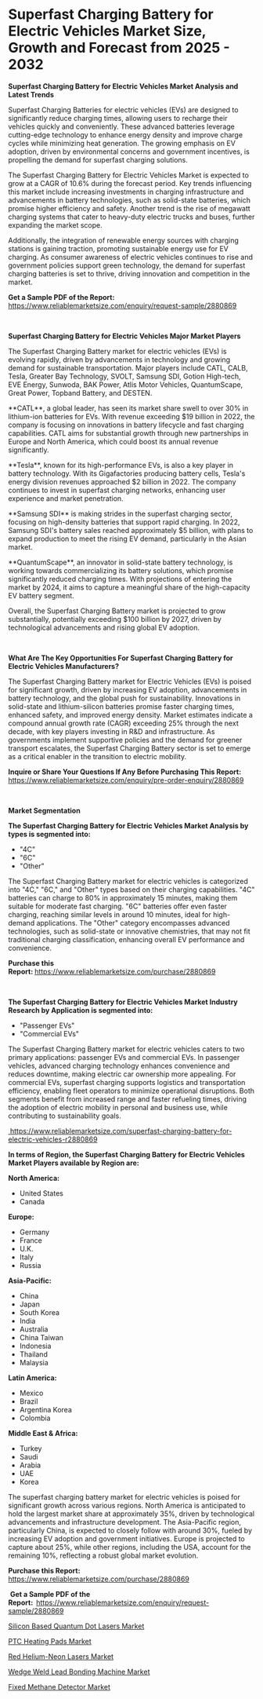 <p><h1>Superfast Charging Battery for Electric Vehicles Market Size, Growth and Forecast from 2025 - 2032</h1></p><p><strong>Superfast Charging Battery for Electric Vehicles Market Analysis and Latest Trends</strong></p>
<p><p>Superfast Charging Batteries for electric vehicles (EVs) are designed to significantly reduce charging times, allowing users to recharge their vehicles quickly and conveniently. These advanced batteries leverage cutting-edge technology to enhance energy density and improve charge cycles while minimizing heat generation. The growing emphasis on EV adoption, driven by environmental concerns and government incentives, is propelling the demand for superfast charging solutions.</p><p>The Superfast Charging Battery for Electric Vehicles Market is expected to grow at a CAGR of 10.6% during the forecast period. Key trends influencing this market include increasing investments in charging infrastructure and advancements in battery technologies, such as solid-state batteries, which promise higher efficiency and safety. Another trend is the rise of megawatt charging systems that cater to heavy-duty electric trucks and buses, further expanding the market scope.</p><p>Additionally, the integration of renewable energy sources with charging stations is gaining traction, promoting sustainable energy use for EV charging. As consumer awareness of electric vehicles continues to rise and government policies support green technology, the demand for superfast charging batteries is set to thrive, driving innovation and competition in the market.</p></p>
<p><strong>Get a Sample PDF of the Report:&nbsp;</strong> <a href="https://www.reliablemarketsize.com/enquiry/request-sample/2880869?utm_campaign=2041&utm_medium=2&utm_source=Github&utm_content=ia&utm_term=12032025&utm_id=superfast-charging-battery-for-electric-vehicles">https://www.reliablemarketsize.com/enquiry/request-sample/2880869</a></p>
<p>&nbsp;</p>
<p><strong>Superfast Charging Battery for Electric Vehicles Major Market Players</strong></p>
<p><p>The Superfast Charging Battery market for electric vehicles (EVs) is evolving rapidly, driven by advancements in technology and growing demand for sustainable transportation. Major players include CATL, CALB, Tesla, Greater Bay Technology, SVOLT, Samsung SDI, Gotion High-tech, EVE Energy, Sunwoda, BAK Power, Atlis Motor Vehicles, QuantumScape, Great Power, Topband Battery, and DESTEN.</p><p>**CATL**, a global leader, has seen its market share swell to over 30% in lithium-ion batteries for EVs. With revenue exceeding $19 billion in 2022, the company is focusing on innovations in battery lifecycle and fast charging capabilities. CATL aims for substantial growth through new partnerships in Europe and North America, which could boost its annual revenue significantly.</p><p>**Tesla**, known for its high-performance EVs, is also a key player in battery technology. With its Gigafactories producing battery cells, Tesla's energy division revenues approached $2 billion in 2022. The company continues to invest in superfast charging networks, enhancing user experience and market penetration.</p><p>**Samsung SDI** is making strides in the superfast charging sector, focusing on high-density batteries that support rapid charging. In 2022, Samsung SDI's battery sales reached approximately $5 billion, with plans to expand production to meet the rising EV demand, particularly in the Asian market.</p><p>**QuantumScape**, an innovator in solid-state battery technology, is working towards commercializing its battery solutions, which promise significantly reduced charging times. With projections of entering the market by 2024, it aims to capture a meaningful share of the high-capacity EV battery segment.</p><p>Overall, the Superfast Charging Battery market is projected to grow substantially, potentially exceeding $100 billion by 2027, driven by technological advancements and rising global EV adoption.</p></p>
<p>&nbsp;</p>
<p><strong>What Are The Key Opportunities For Superfast Charging Battery for Electric Vehicles Manufacturers?</strong></p>
<p><p>The Superfast Charging Battery market for Electric Vehicles (EVs) is poised for significant growth, driven by increasing EV adoption, advancements in battery technology, and the global push for sustainability. Innovations in solid-state and lithium-silicon batteries promise faster charging times, enhanced safety, and improved energy density. Market estimates indicate a compound annual growth rate (CAGR) exceeding 25% through the next decade, with key players investing in R&D and infrastructure. As governments implement supportive policies and the demand for greener transport escalates, the Superfast Charging Battery sector is set to emerge as a critical enabler in the transition to electric mobility.</p></p>
<p><strong>Inquire or Share Your Questions If Any Before Purchasing This Report:</strong> <a href="https://www.reliablemarketsize.com/enquiry/pre-order-enquiry/2880869?utm_campaign=2041&utm_medium=2&utm_source=Github&utm_content=ia&utm_term=12032025&utm_id=superfast-charging-battery-for-electric-vehicles">https://www.reliablemarketsize.com/enquiry/pre-order-enquiry/2880869</a></p>
<p>&nbsp;</p>
<p><strong>Market Segmentation</strong></p>
<p><strong>The Superfast Charging Battery for Electric Vehicles Market Analysis by types is segmented into:</strong></p>
<p><ul><li>"4C"</li><li>"6C"</li><li>"Other"</li></ul></p>
<p><p>The Superfast Charging Battery market for electric vehicles is categorized into "4C," "6C," and "Other" types based on their charging capabilities. "4C" batteries can charge to 80% in approximately 15 minutes, making them suitable for moderate fast charging. "6C" batteries offer even faster charging, reaching similar levels in around 10 minutes, ideal for high-demand applications. The "Other" category encompasses advanced technologies, such as solid-state or innovative chemistries, that may not fit traditional charging classification, enhancing overall EV performance and convenience.</p></p>
<p><strong>Purchase this Report:&nbsp;</strong><a href="https://www.reliablemarketsize.com/purchase/2880869?utm_campaign=2041&utm_medium=2&utm_source=Github&utm_content=ia&utm_term=12032025&utm_id=superfast-charging-battery-for-electric-vehicles">https://www.reliablemarketsize.com/purchase/2880869</a></p>
<p>&nbsp;</p>
<p><strong>The Superfast Charging Battery for Electric Vehicles Market Industry Research by Application is segmented into:</strong></p>
<p><ul><li>"Passenger EVs"</li><li>"Commercial EVs"</li></ul></p>
<p><p>The Superfast Charging Battery market for electric vehicles caters to two primary applications: passenger EVs and commercial EVs. In passenger vehicles, advanced charging technology enhances convenience and reduces downtime, making electric car ownership more appealing. For commercial EVs, superfast charging supports logistics and transportation efficiency, enabling fleet operators to minimize operational disruptions. Both segments benefit from increased range and faster refueling times, driving the adoption of electric mobility in personal and business use, while contributing to sustainability goals.</p></p>
<p><a href="https://www.reliablemarketsize.com/superfast-charging-battery-for-electric-vehicles-r2880869?utm_campaign=2041&utm_medium=2&utm_source=Github&utm_content=ia&utm_term=12032025&utm_id=superfast-charging-battery-for-electric-vehicles">&nbsp;https://www.reliablemarketsize.com/superfast-charging-battery-for-electric-vehicles-r2880869</a></p>
<p><strong>In terms of Region, the Superfast Charging Battery for Electric Vehicles Market Players available by Region are:</strong></p>
<p>
    <p> <strong> North America: </strong>
        <ul>
            <li>United States</li>
            <li>Canada</li>
        </ul>
        </p> 
    <p> <strong> Europe: </strong>
        <ul>
            <li>Germany</li>
            <li>France</li>
            <li>U.K.</li>
            <li>Italy</li>
            <li>Russia</li>
        </ul>
        </p> 
    <p> <strong> Asia-Pacific: </strong>
        <ul>
            <li>China</li>
            <li>Japan</li>
            <li>South Korea</li>
            <li>India</li>
            <li>Australia</li>
            <li>China Taiwan</li>
            <li>Indonesia</li>
            <li>Thailand</li>
            <li>Malaysia</li>
        </ul>
        </p> 
    <p> <strong> Latin America: </strong>
        <ul>
            <li>Mexico</li>
            <li>Brazil</li>
            <li>Argentina Korea</li>
            <li>Colombia</li>
        </ul>
        </p> 
    <p> <strong> Middle East & Africa: </strong>
        <ul>
            <li>Turkey</li>
            <li>Saudi</li>
            <li>Arabia</li>
            <li>UAE</li>
            <li>Korea</li>
        </ul>
    </p>
    </p>
<p><p>The superfast charging battery market for electric vehicles is poised for significant growth across various regions. North America is anticipated to hold the largest market share at approximately 35%, driven by technological advancements and infrastructure development. The Asia-Pacific region, particularly China, is expected to closely follow with around 30%, fueled by increasing EV adoption and government initiatives. Europe is projected to capture about 25%, while other regions, including the USA, account for the remaining 10%, reflecting a robust global market evolution.</p></p>
<p><strong>Purchase this Report: </strong><a href="https://www.reliablemarketsize.com/purchase/2880869?utm_campaign=2041&utm_medium=2&utm_source=Github&utm_content=ia&utm_term=12032025&utm_id=superfast-charging-battery-for-electric-vehicles">https://www.reliablemarketsize.com/purchase/2880869</a></p>
<p>&nbsp;<strong>Get a Sample PDF of the Report:&nbsp;&nbsp;</strong><a href="https://www.reliablemarketsize.com/enquiry/request-sample/2880869?utm_campaign=2041&utm_medium=2&utm_source=Github&utm_content=ia&utm_term=12032025&utm_id=superfast-charging-battery-for-electric-vehicles">https://www.reliablemarketsize.com/enquiry/request-sample/2880869</a></p>
<p><strong></strong></p>
<p><p><a href="https://github.com/tigoryemm/Market-Research-Report-List-1/blob/main/silicon-based-quantum-dot-lasers-market.md?utm_campaign=2041&utm_medium=2&utm_source=Github&utm_content=ia&utm_term=12032025&utm_id=superfast-charging-battery-for-electric-vehicles">Silicon Based Quantum Dot Lasers Market</a></p><p><a href="https://github.com/landtmman/Market-Research-Report-List-1/blob/main/ptc-heating-pads-market.md?utm_campaign=2041&utm_medium=2&utm_source=Github&utm_content=ia&utm_term=12032025&utm_id=superfast-charging-battery-for-electric-vehicles">PTC Heating Pads Market</a></p><p><a href="https://github.com/negrocybul4w/Market-Research-Report-List-1/blob/main/red-helium-neon-lasers-market.md?utm_campaign=2041&utm_medium=2&utm_source=Github&utm_content=ia&utm_term=12032025&utm_id=superfast-charging-battery-for-electric-vehicles">Red Helium-Neon Lasers Market</a></p><p><a href="https://github.com/djoeamakeh/Market-Research-Report-List-1/blob/main/wedge-weld-lead-bonding-machine-market.md?utm_campaign=2041&utm_medium=2&utm_source=Github&utm_content=ia&utm_term=12032025&utm_id=superfast-charging-battery-for-electric-vehicles">Wedge Weld Lead Bonding Machine Market</a></p><p><a href="https://github.com/lonanweaseh4/Market-Research-Report-List-1/blob/main/fixed-methane-detector-market.md?utm_campaign=2041&utm_medium=2&utm_source=Github&utm_content=ia&utm_term=12032025&utm_id=superfast-charging-battery-for-electric-vehicles">Fixed Methane Detector Market</a></p></p>